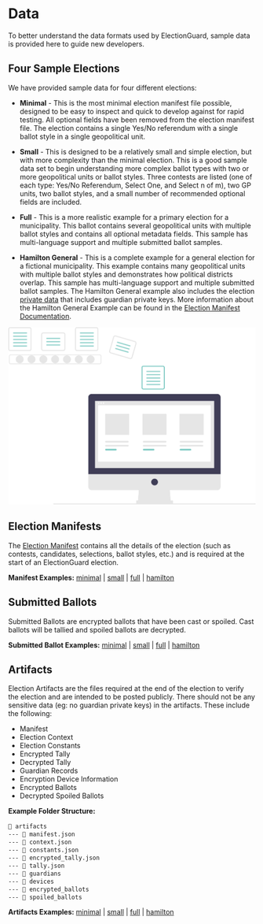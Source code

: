 # Data

To better understand the data formats used by ElectionGuard, sample data is provided here to guide new developers.

## Four Sample Elections

We have provided sample data for four different elections:

- **Minimal** - This is the most minimal election manifest file possible, designed to be easy to inspect and quick to develop against for rapid testing. All optional fields have been removed from the election manifest file. The election contains a single Yes/No referendum with a single ballot style in a single geopolitical unit.

- **Small** - This is designed to be a relatively small and simple election, but with more complexity than the minimal election. This is a good sample data set to begin understanding more complex ballot types with two or more geopolitical units or ballot styles. Three contests are listed (one of each type: Yes/No Referendum, Select One, and Select n of m), two GP units, two ballot styles, and a small number of recommended optional fields are included.

- **Full** - This is a more realistic example for a primary election for a municipality. This ballot contains several geopolitical units with multiple ballot styles and contains all optional metadata fields. This sample has multi-language support and multiple submitted ballot samples.

- **Hamilton General** - This is a complete example for a general election for a fictional municipality. This example contains many geopolitical units with multiple ballot styles and demonstrates how political districts overlap. This sample has multi-language support and multiple submitted ballot samples. The Hamilton General example also includes the election [private data](hamilton_election_private) that includes guardian private keys. More information about the Hamilton General Example can be found in the [Election Manifest Documentation](election_manifest_docs).

![Data](../images/undraw/data.svg)

## Election Manifests

The [Election Manifest](../concepts/Election_Manifest.md) contains all the details of the election (such as contests, candidates, selections, ballot styles, etc.) and is required at the start of an ElectionGuard election.

**Manifest Examples:** [minimal][minimal_election_manifest] | [small][small_election_manifest] | [full][full_election_manifest] | [hamilton][hamilton_election_manifest]

## Submitted Ballots

Submitted Ballots are encrypted ballots that have been cast or spoiled.
Cast ballots will be tallied and spoiled ballots are decrypted.

**Submitted Ballot Examples:** [minimal][minimal_election_ballot] | [small][small_election_ballot] | [full][full_election_ballot] | [hamilton][hamilton_election_ballot]

## Artifacts

Election Artifacts are the files required at the end of the election to verify the election and are intended to be posted publicly. There should not be any sensitive data (eg: no guardian private keys) in the artifacts. These include the following:

- Manifest
- Election Context
- Election Constants
- Encrypted Tally
- Decrypted Tally
- Guardian Records
- Encryption Device Information
- Encrypted Ballots
- Decrypted Spoiled Ballots

**Example Folder Structure:**

```
📂 artifacts
--- 📄 manifest.json
--- 📄 context.json
--- 📄 constants.json
--- 📄 encrypted_tally.json
--- 📄 tally.json
--- 📁 guardians
--- 📁 devices
--- 📁 encrypted_ballots
--- 📁 spoiled_ballots
```

**Artifacts Examples:** [minimal][minimal_election_artifacts] | [small][small_election_artifacts] | [full][full_election_artifacts] | [hamilton][hamilton_election_artifacts]

[minimal_election_manifest]: https://github.com/microsoft/electionguard/blob/main/data/minimal/manifest.json
[minimal_election_ballot]: https://github.com/microsoft/electionguard/blob/main/data/minimal/ballots
[minimal_election_artifacts]: https://github.com/microsoft/electionguard/blob/main/data/minimal/artifacts
[small_election_manifest]: https://github.com/microsoft/electionguard/blob/main/data/small/manifest.json
[small_election_ballot]: https://github.com/microsoft/electionguard/blob/main/data/small/ballots
[small_election_artifacts]: https://github.com/microsoft/electionguard/blob/main/data/small/artifacts
[full_election_manifest]: https://github.com/microsoft/electionguard/blob/main/data/full/manifest.json
[full_election_ballot]: https://github.com/microsoft/electionguard/blob/main/data/full/ballots
[full_election_artifacts]: https://github.com/microsoft/electionguard/blob/main/data/full/artifacts
[hamilton_election_manifest]: https://github.com/microsoft/electionguard/blob/main/data/hamilton-general/manifest.json
[hamilton_election_ballot]: https://github.com/microsoft/electionguard/blob/main/data/hamilton-general/ballots
[hamilton_election_artifacts]: https://github.com/microsoft/electionguard/blob/main/data/hamilton-general/artifacts
[hamilton_election_private]: https://github.com/microsoft/electionguard/blob/main/data/hamilton-general/private
[election_manifest_docs]: https://www.electionguard.vote/guide/Election_Manifest/#introducing-hamilton-county-oz
